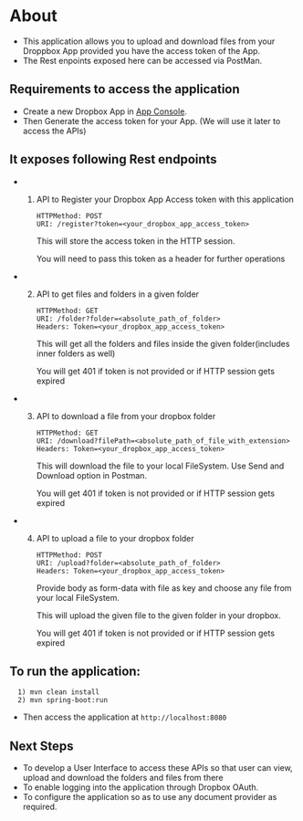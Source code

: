# About

* This application allows you to upload and download files from your Droppbox App provided you have the access token of the App.
* The Rest enpoints exposed here can be accessed via PostMan.

## Requirements to access the application

* Create a new Dropbox App in [App Console](https://www.dropbox.com/developers/apps).
* Then Generate the access token for your App. (We will use it later to access the APIs)

## It exposes following Rest endpoints

* 1) API to Register your Dropbox App Access token with this application
     ```
     HTTPMethod: POST
     URI: /register?token=<your_dropbox_app_access_token>
     ```
     This will store the access token in the HTTP session.
     
     You will need to pass this token as a header for further operations
     
* 2) API to get files and folders in a given folder
     ```
     HTTPMethod: GET
     URI: /folder?folder=<absolute_path_of_folder>
     Headers: Token=<your_dropbox_app_access_token>
     ```
     This will get all the folders and files inside the given folder(includes inner folders as well)
     
     You will get 401 if token is not provided or if HTTP session gets expired
     
* 3) API to download a file from your dropbox folder
     ```
     HTTPMethod: GET
     URI: /download?filePath=<absolute_path_of_file_with_extension>
     Headers: Token=<your_dropbox_app_access_token>
     ```
     This will download the file to your local FileSystem. Use Send and Download option in Postman.
     
     You will get 401 if token is not provided or if HTTP session gets expired
     
* 4) API to upload a file to your dropbox folder
     ```
     HTTPMethod: POST
     URI: /upload?folder=<absolute_path_of_folder>
     Headers: Token=<your_dropbox_app_access_token>
     ```
     Provide body as form-data with file as key and choose any file from your local FileSystem.
     
     This will upload the given file to the given folder in your dropbox.
     
     You will get 401 if token is not provided or if HTTP session gets expired
     
## To run the application:
```
  1) mvn clean install
  2) mvn spring-boot:run
```
* Then access the application at `http://localhost:8080`

## Next Steps
* To develop a User Interface to access these APIs so that user can view, upload and download the folders and files from there
* To enable logging into the application through Dropbox OAuth.
* To configure the application so as to use any document provider as required.
